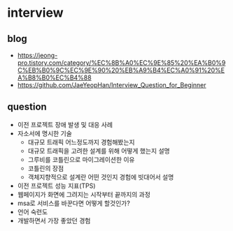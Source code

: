 # interview
## blog
* https://jeong-pro.tistory.com/category/%EC%8B%A0%EC%9E%85%20%EA%B0%9C%EB%B0%9C%EC%9E%90%20%EB%A9%B4%EC%A0%91%20%EA%B8%B0%EC%B4%88
* https://github.com/JaeYeopHan/Interview_Question_for_Beginner

## question
* 이전 프로젝트 장애 발생 및 대응 사례
* 자소서에 명시한 기술
  * 대규모 트래픽 어느정도까지 경험해봤는지
  * 대규모 트래픽을 고려한 설계를 위해 어떻게 했는지 설명
  * 그루비를 코틀린으로 마이그레이션한 이유
  * 코틀린의 장점
  * 객체지향적으로 설계란 어떤 것인지 경험에 빗대어서 설명
* 이전 프로젝트 성능 지표(TPS) 
* 웹페이지가 화면에 그려지는 시작부터 끝까지의 과정
* msa로 서비스를 바꾼다면 어떻게 할것인가?
* 언어 숙련도
* 개발하면서 가장 좋았던 경험